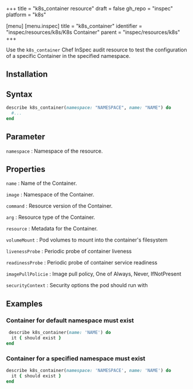 +++
title = "k8s_container resource"
draft = false
gh_repo = "inspec"
platform = "k8s"

[menu]
[menu.inspec]
title = "k8s_container"
identifier = "inspec/resources/k8s/K8s Container"
parent = "inspec/resources/k8s"
+++


Use the `k8s_container` Chef InSpec audit resource to test the configuration of a specific Container in the specified namespace.

## Installation

## Syntax

```ruby
describe k8s_container(namespace: "NAMESPACE", name: "NAME") do
  #...
end
```

## Parameter

`namespace`
: Namespace of the resource.

## Properties

`name`
: Name of the Container.

`image`
: Namespace of the Container.

`command`
: Resource version of the Container.

`arg`
: Resource type of the Container.

`resource`
: Metadata for the Container.

`volumeMount`
: Pod volumes to mount into the container's filesystem

`livenessProbe`
: Periodic probe of container liveness

`readinessProbe`
: Periodic probe of container service readiness

`imagePullPolicie`
: Image pull policy, One of Always, Never, IfNotPresent

`securityContext`
: Security options the pod should run with

## Examples

### Container for default namespace must exist

```ruby
 describe k8s_container(name: 'NAME') do
  it { should exist }
end
```

### Container for a specified namespace must exist

```ruby
describe k8s_container(namespace: 'NAMESPACE', name: 'NAME') do
  it { should exist }
end
```
